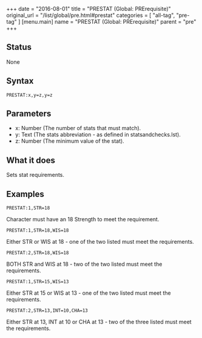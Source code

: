 +++
date = "2016-08-01"
title = "PRESTAT (Global: PRErequisite)"
original_url = "/list/global/pre.html#prestat"
categories = [ "all-tag", "pre-tag" ]
[menu.main]
    name = "PRESTAT (Global: PRErequisite)"
    parent = "pre"
+++

## Status

None

## Syntax

`PRESTAT:x,y=z,y=z`

## Parameters

-   x: Number (The number of stats that must match).
-   y: Text (The stats abbreviation - as defined
    in statsandchecks.lst).
-   z: Number (The minimum value of the stat).



What it does
------------

Sets stat requirements.

Examples
--------

`PRESTAT:1,STR=18`

Character must have an 18 Strength to meet the requirement.

`PRESTAT:1,STR=18,WIS=18`

Either STR or WIS at 18 - one of the two listed must meet the
requirements.

`PRESTAT:2,STR=18,WIS=18`

BOTH STR and WIS at 18 - two of the two listed must meet the
requirements.

`PRESTAT:1,STR=15,WIS=13`

Either STR at 15 or WIS at 13 - one of the two listed must meet the
requirements.

`PRESTAT:2,STR=13,INT=10,CHA=13`

Either STR at 13, INT at 10 or CHA at 13 - two of the three listed must
meet the requirements.

